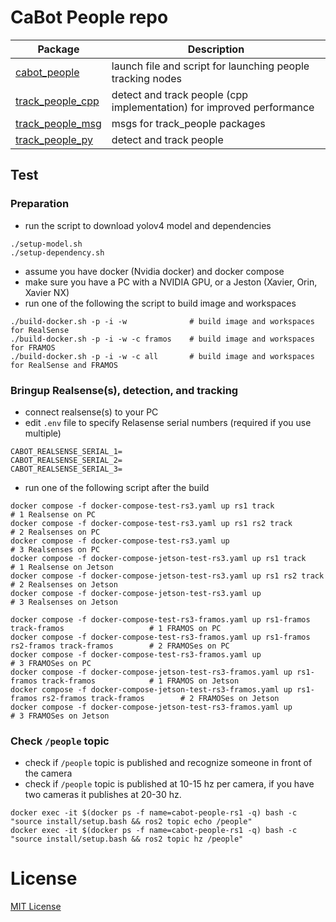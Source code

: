# CaBot People repo

|Package|Description|
|---|---|
|[cabot_people](../cabot_people)|launch file and script for launching people tracking nodes|
|[track_people_cpp](../track_people_cpp)|detect and track people (cpp implementation) for improved performance|
|[track_people_msg](../track_people_msg)|msgs for track_people packages|
|[track_people_py](../track_people_py)|detect and track people|

## Test

### Preparation

- run the script to download yolov4 model and dependencies

```
./setup-model.sh
./setup-dependency.sh
```

- assume you have docker (Nvidia docker) and docker compose
- make sure you have a PC with a NVIDIA GPU, or a Jeston (Xavier, Orin, Xavier NX)
- run one of the following the script to build image and workspaces

```
./build-docker.sh -p -i -w              # build image and workspaces for RealSense
./build-docker.sh -p -i -w -c framos    # build image and workspaces for FRAMOS
./build-docker.sh -p -i -w -c all       # build image and workspaces for RealSense and FRAMOS
```

### Bringup Realsense(s), detection, and tracking

- connect realsense(s) to your PC
- edit `.env` file to specify Relasense serial numbers (required if you use multiple)
```
CABOT_REALSENSE_SERIAL_1=
CABOT_REALSENSE_SERIAL_2=
CABOT_REALSENSE_SERIAL_3=
```
- run one of the following script after the build

```
docker compose -f docker-compose-test-rs3.yaml up rs1 track                   # 1 Realsense on PC
docker compose -f docker-compose-test-rs3.yaml up rs1 rs2 track               # 2 Realsenses on PC
docker compose -f docker-compose-test-rs3.yaml up                             # 3 Realsenses on PC
docker compose -f docker-compose-jetson-test-rs3.yaml up rs1 track            # 1 Realsense on Jetson
docker compose -f docker-compose-jetson-test-rs3.yaml up rs1 rs2 track        # 2 Realsenses on Jetson
docker compose -f docker-compose-jetson-test-rs3.yaml up                      # 3 Realsenses on Jetson
```

```
docker compose -f docker-compose-test-rs3-framos.yaml up rs1-framos track-framos                   # 1 FRAMOS on PC
docker compose -f docker-compose-test-rs3-framos.yaml up rs1-framos rs2-framos track-framos        # 2 FRAMOSes on PC
docker compose -f docker-compose-test-rs3-framos.yaml up                                           # 3 FRAMOSes on PC
docker compose -f docker-compose-jetson-test-rs3-framos.yaml up rs1-framos track-framos            # 1 FRAMOS on Jetson
docker compose -f docker-compose-jetson-test-rs3-framos.yaml up rs1-framos rs2-framos track-framos        # 2 FRAMOSes on Jetson
docker compose -f docker-compose-jetson-test-rs3-framos.yaml up                      # 3 FRAMOSes on Jetson
```

### Check `/people` topic

- check if `/people` topic is published and recognize someone in front of the camera
- check if `/people` topic is published at 10-15 hz per camera, if you have two cameras it publishes at 20-30 hz.

```
docker exec -it $(docker ps -f name=cabot-people-rs1 -q) bash -c "source install/setup.bash && ros2 topic echo /people"
docker exec -it $(docker ps -f name=cabot-people-rs1 -q) bash -c "source install/setup.bash && ros2 topic hz /people"
```

# License

[MIT License](LICENSE)
